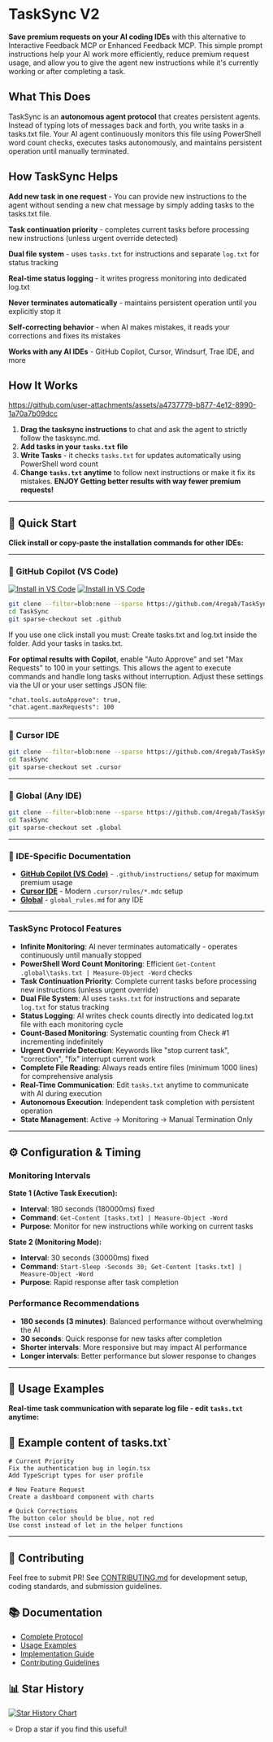 # TaskSync V2 
**Save premium requests on your AI coding IDEs** with this alternative to Interactive Feedback MCP or Enhanced Feedback MCP. This simple prompt instructions help your AI work more efficiently, reduce premium request usage, and allow you to give the agent new instructions while it's currently working or after completing a task.

## What This Does
TaskSync is an **autonomous agent protocol** that creates persistent agents. Instead of typing lots of messages back and forth, you write tasks in a tasks.txt file. Your AI agent continuously monitors this file using PowerShell word count checks, executes tasks autonomously, and maintains persistent operation until manually terminated.

## How TaskSync Helps
**Add new task in one request** - You can provide new instructions to the agent without sending a new chat message by simply adding tasks to the tasks.txt file.

**Task continuation priority** - completes current tasks before processing new instructions (unless urgent override detected)

**Dual file system** - uses `tasks.txt` for instructions and separate `log.txt` for status tracking

**Real-time status logging** - it writes progress monitoring into dedicated log.txt 

**Never terminates automatically** - maintains persistent operation until you explicitly stop it

**Self-correcting behavior** - when AI makes mistakes, it reads your corrections and fixes its mistakes

**Works with any AI IDEs** - GitHub Copilot, Cursor, Windsurf, Trae IDE, and more  

## How It Works

https://github.com/user-attachments/assets/a4737779-b877-4e12-8990-1a70a7b09dcc

1. **Drag the tasksync instructions** to chat and ask the agent to strictly follow the tasksync.md.
2. **Add tasks in your `tasks.txt` file**
3. **Write Tasks** - it checks `tasks.txt` for updates automatically using PowerShell word count
4. **Change `tasks.txt` anytime** to follow next instructions or make it fix its mistakes.
**ENJOY Getting better results with way fewer premium requests!**

---

## 🚀 Quick Start

**Click install or copy-paste the installation commands for other IDEs:**

---

### 🎯 GitHub Copilot (VS Code)

[![Install in VS Code](https://img.shields.io/badge/VS_Code-Install-0098FF?style=flat-square&logo=visualstudiocode&logoColor=white)](https://vscode.dev/redirect?url=vscode%3Achat-instructions%2Finstall%3Furl%3Dhttps%3A%2F%2Fraw.githubusercontent.com%2F4regab%2FTaskSync%2Fmain%2F.github%2Finstructions%2Ftasksync.instructions.md) [![Install in VS Code](https://img.shields.io/badge/VS_Code_Insiders-Install-24bfa5?style=flat-square&logo=visualstudiocode&logoColor=white)](https://insiders.vscode.dev/redirect?url=vscode-insiders%3Achat-instructions%2Finstall%3Furl%3Dhttps%3A%2F%2Fraw.githubusercontent.com%2F4regab%2FTaskSync%2Fmain%2F.github%2Finstructions%2Ftasksync.instructions.md)
```bash
git clone --filter=blob:none --sparse https://github.com/4regab/TaskSync.git
cd TaskSync
git sparse-checkout set .github
```
If you use one click install you must:
Create tasks.txt and log.txt inside the folder. Add your tasks in tasks.txt.

**For optimal results with Copilot**, enable "Auto Approve" and set "Max Requests" to 100 in your settings. This allows the agent to execute commands and handle long tasks without interruption. Adjust these settings via the UI or your user settings JSON file:
```text
"chat.tools.autoApprove": true,
"chat.agent.maxRequests": 100
```
---

### 🎯 Cursor IDE

```bash
git clone --filter=blob:none --sparse https://github.com/4regab/TaskSync.git
cd TaskSync
git sparse-checkout set .cursor
```
---

### 🎯 Global (Any IDE)

```bash
git clone --filter=blob:none --sparse https://github.com/4regab/TaskSync.git
cd TaskSync
git sparse-checkout set .global
```
---
### 🎯 IDE-Specific Documentation
- **[GitHub Copilot (VS Code)](.github/)** - `.github/instructions/` setup for maximum premium usage
- **[Cursor IDE](.cursor/)** - Modern `.cursor/rules/*.mdc` setup
- **[Global](.global/)** - `global_rules.md` for any IDE

---
### TaskSync Protocol Features

- **Infinite Monitoring**: AI never terminates automatically - operates continuously until manually stopped
- **PowerShell Word Count Monitoring**: Efficient `Get-Content .global\tasks.txt | Measure-Object -Word` checks
- **Task Continuation Priority**: Complete current tasks before processing new instructions (unless urgent override)
- **Dual File System**: AI uses `tasks.txt` for instructions and separate `log.txt` for status tracking
- **Status Logging**: AI writes check counts directly into dedicated log.txt file with each monitoring cycle
- **Count-Based Monitoring**: Systematic counting from Check #1 incrementing indefinitely
- **Urgent Override Detection**: Keywords like "stop current task", "correction", "fix" interrupt current work
- **Complete File Reading**: Always reads entire files (minimum 1000 lines) for comprehensive analysis
- **Real-Time Communication**: Edit `tasks.txt` anytime to communicate with AI during execution
- **Autonomous Execution**: Independent task completion with persistent operation
- **State Management**: Active → Monitoring → Manual Termination Only

---

## ⚙️ Configuration & Timing

### Monitoring Intervals

**State 1 (Active Task Execution):**
- **Interval**: 180 seconds (180000ms) fixed
- **Command**: `Get-Content [tasks.txt] | Measure-Object -Word`
- **Purpose**: Monitor for new instructions while working on current tasks

**State 2 (Monitoring Mode):**
- **Interval**: 30 seconds (30000ms) fixed  
- **Command**: `Start-Sleep -Seconds 30; Get-Content [tasks.txt] | Measure-Object -Word`
- **Purpose**: Rapid response after task completion

### Performance Recommendations

- **180 seconds (3 minutes)**: Balanced performance without overwhelming the AI
- **30 seconds**: Quick response for new tasks after completion
- **Shorter intervals**: More responsive but may impact AI performance
- **Longer intervals**: Better performance but slower response to changes
---

## 🔧 Usage Examples

**Real-time task communication with separate log file - edit `tasks.txt` anytime:**

## 🔧 Example content of tasks.txt`

```text
# Current Priority
Fix the authentication bug in login.tsx
Add TypeScript types for user profile

# New Feature Request  
Create a dashboard component with charts

# Quick Corrections
The button color should be blue, not red
Use const instead of let in the helper functions
```
---

## 🤝 Contributing

Feel free to submit PR! See [CONTRIBUTING.md](docs/CONTRIBUTING.md) for development setup, coding standards, and submission guidelines.

## 📚 Documentation

- [Complete Protocol](docs/PROTOCOL.md)
- [Usage Examples](docs/EXAMPLES.md)  
- [Implementation Guide](docs/USAGE.md)
- [Contributing Guidelines](docs/CONTRIBUTING.md)

## 📊 Star History

[![Star History Chart](https://api.star-history.com/svg?repos=4regab/TaskSync&type=Date)](https://www.star-history.com/#4regab/TaskSync&Date)

⭐ Drop a star if you find this useful!
